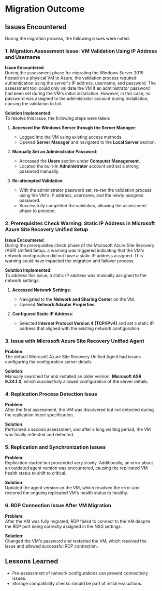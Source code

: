 
# Migration Outcome

## Issues Encountered
During the migration process, the following issues were noted:

### 1. Migration Assessment Issue: VM Validation Using IP Address and Username

**Issue Encountered**:  
During the assessment phase for migrating the Windows Server 2019 hosted on a physical VM to Azure, the validation process required authentication using the server's IP address, username, and password. The assessment tool could only validate the VM if an administrator password had been set during the VM's initial installation. However, in this case, no password was assigned to the administrator account during installation, causing the validation to fail.

**Solution Implemented**:  
To resolve this issue, the following steps were taken:

1. **Accessed the Windows Server through the Server Manager**:
   - Logged into the VM using existing access methods.
   - Opened **Server Manager** and navigated to the **Local Server** section.

2. **Manually Set an Administrator Password**:
   - Accessed the **Users** section under **Computer Management**.
   - Located the built-in **Administrator** account and set a strong password manually.

3. **Re-attempted Validation**:
   - With the administrator password set, re-ran the validation process using the VM's IP address, username, and the newly assigned password.
   - Successfully completed the validation, allowing the assessment phase to proceed.
### 2. Prerequisites Check Warning: Static IP Address in Microsoft Azure Site Recovery Unified Setup

**Issue Encountered**:  
During the prerequisites check phase of the Microsoft Azure Site Recovery (ASR) Unified Setup, a warning was triggered indicating that the VM's network configuration did not have a static IP address assigned. This warning could have impacted the migration and failover process.

**Solution Implemented**:  
To address this issue, a static IP address was manually assigned to the network settings:

1. **Accessed Network Settings**:
   - Navigated to the **Network and Sharing Center** on the VM.
   - Opened **Network Adapter Properties**.

2. **Configured Static IP Address**:
   - Selected **Internet Protocol Version 4 (TCP/IPv4)** and set a static IP address that aligned with the existing network configuration.
### 3. Issue with Microsoft Azure Site Recovery Unified Agent

**Problem**:  
The default Microsoft Azure Site Recovery Unified Agent had issues configuring the configuration server details.

**Solution**:  
Manually searched for and installed an older version, **Microsoft ASR 9.24.1.0**, which successfully allowed configuration of the server details.
### 4. Replication Process Detection Issue

**Problem**:  
After the first assessment, the VM was discovered but not detected during the replication intent specification.

**Solution**:  
Performed a second assessment, and after a long waiting period, the VM was finally reflected and detected.
### 5. Replication and Synchronization Issues

**Problem**:  
Replication started but proceeded very slowly. Additionally, an error about an outdated agent version was encountered, causing the replicated VM health status to shift to critical.

**Solution**:  
Updated the agent version on the VM, which resolved the error and restored the ongoing replicated VM's health status to healthy.

### 6. RDP Connection Issue After VM Migration

**Problem**:  
After the VM was fully migrated, RDP failed to connect to the VM despite the RDP port being correctly assigned in the NSG settings.

**Solution**:  
Changed the VM's password and restarted the VM, which resolved the issue and allowed successful RDP connection.

## Lessons Learned
- Pre-assessment of network configurations can prevent connectivity issues.
- Storage compatibility checks should be part of initial evaluations.
